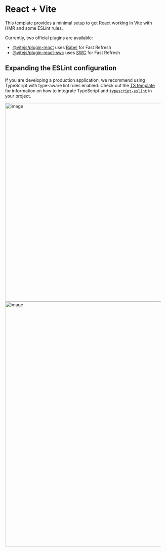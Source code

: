 # React + Vite

This template provides a minimal setup to get React working in Vite with HMR and some ESLint rules.

Currently, two official plugins are available:

- [@vitejs/plugin-react](https://github.com/vitejs/vite-plugin-react/blob/main/packages/plugin-react) uses [Babel](https://babeljs.io/) for Fast Refresh
- [@vitejs/plugin-react-swc](https://github.com/vitejs/vite-plugin-react/blob/main/packages/plugin-react-swc) uses [SWC](https://swc.rs/) for Fast Refresh

## Expanding the ESLint configuration

If you are developing a production application, we recommend using TypeScript with type-aware lint rules enabled. Check out the [TS template](https://github.com/vitejs/vite/tree/main/packages/create-vite/template-react-ts) for information on how to integrate TypeScript and [`typescript-eslint`](https://typescript-eslint.io) in your project.

<img width="1066" height="641" alt="image" src="https://github.com/user-attachments/assets/ce740111-0794-4b91-ade1-0870ef0d7faa" />
<img width="1294" height="792" alt="image" src="https://github.com/user-attachments/assets/e8a120ec-d1f3-458c-bdac-a7019ac2b19a" />


